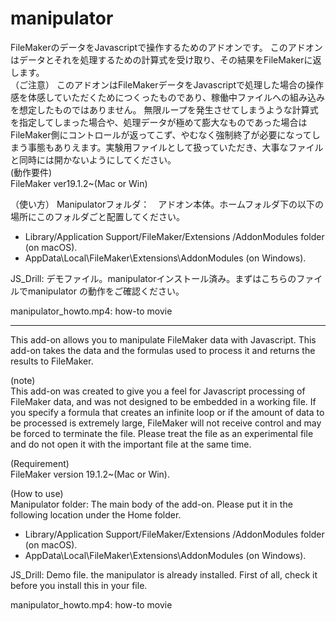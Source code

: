 # manipulator  
 FileMakerのデータをJavascriptで操作するためのアドオンです。
このアドオンはデータとそれを処理するための計算式を受け取り、その結果をFileMakerに返します。  
（ご注意）
このアドオンはFileMakerデータをJavascriptで処理した場合の操作感を体感していただくためにつくったものであり、稼働中ファイルへの組み込みを想定したものではありません。
無限ループを発生させてしまうような計算式を指定してしまった場合や、処理データが極めて膨大なものであった場合はFileMaker側にコントロールが返ってこず、やむなく強制終了が必要になってしまう事態もありえます。実験用ファイルとして扱っていただき、大事なファイルと同時には開かないようにしてください。  
(動作要件)  
FileMaker ver19.1.2~(Mac or Win)
  
（使い方）
Manipulatorフォルダ：　アドオン本体。ホームフォルダ下の以下の場所にこのフォルダごと配置してください。
* Library/Application Support/FileMaker/Extensions /AddonModules folder (on macOS).
* AppData\Local\FileMaker\Extensions\AddonModules (on Windows).

JS_Drill: デモファイル。manipulatorインストール済み。まずはこちらのファイルでmanipulator
の動作をご確認ください。

manipulator_howto.mp4: how-to movie


---------------------------------------------------------------------------------------------------------



This add-on allows you to manipulate FileMaker data with Javascript.
This add-on takes the data and the formulas used to process it and returns the results to FileMaker.
  
(note)  
This add-on was created to give you a feel for Javascript processing of FileMaker data, and was not designed to be embedded in a working file.
If you specify a formula that creates an infinite loop or if the amount of data to be processed is extremely large, FileMaker will not receive control and may be forced to terminate the file. Please treat the file as an experimental file and do not open it with the important file at the same time.
  
 (Requirement)  
FileMaker version 19.1.2~(Mac or Win).
  
(How to use)  
Manipulator folder: The main body of the add-on. Please put it in the following location under the Home folder.  
* Library/Application Support/FileMaker/Extensions /AddonModules folder (on macOS).
* AppData\Local\FileMaker\Extensions\AddonModules (on Windows).
  
JS_Drill: Demo file. the manipulator is already installed. First of all, check it before you install this in your file.
  
manipulator_howto.mp4: how-to movie
